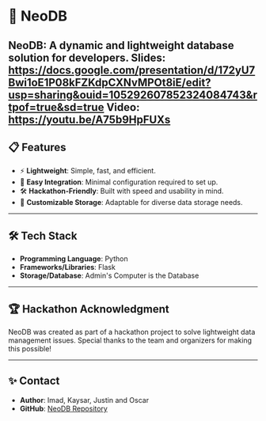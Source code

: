 # 🚀 NeoDB

**NeoDB**: A dynamic and lightweight database solution for developers.
Slides: https://docs.google.com/presentation/d/172yU7Bwi1oE1P08kFZKdpCXNvMPOt8iE/edit?usp=sharing&ouid=105292607852324084743&rtpof=true&sd=true
Video: https://youtu.be/A75b9HpFUXs
---

## 📋 Features

- ⚡ **Lightweight**: Simple, fast, and efficient.
- 🔧 **Easy Integration**: Minimal configuration required to set up.
- 🛠️ **Hackathon-Friendly**: Built with speed and usability in mind.
- 💾 **Customizable Storage**: Adaptable for diverse data storage needs.

---

## 🛠 Tech Stack

- **Programming Language**: Python
- **Frameworks/Libraries**: Flask
- **Storage/Database**: Admin's Computer is the Database
---

## 🏆 Hackathon Acknowledgment

NeoDB was created as part of a hackathon project to solve lightweight data management issues. Special thanks to the team and organizers for making this possible!

---

## ✨ Contact

- **Author**: Imad, Kaysar, Justin and Oscar 
- **GitHub**: [NeoDB Repository](https://github.com/PyscriptKaysar/NeoDB)
